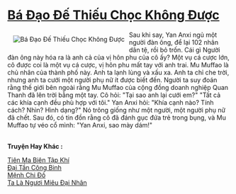 <a href="https://truyentiki.com/ba-dao-de-thieu-choc-khong-duoc.31986/" title="Bá Đạo Đế Thiếu Chọc Không Được"><h1>Bá Đạo Đế Thiếu Chọc Không Được</h1></a><div style="display:table"><img align="right" style="float: left; padding: 10px;" src="https://truyentiki.com/a/img/str/src/31986.jpg" alt="Bá Đạo Đế Thiếu Chọc Không Được">Sau khi say, Yan Anxi ngủ một người đàn ông, để lại 102 nhân dân tệ, rồi bỏ trốn. Cái gì Người đàn ông này hóa ra là anh cả của vị hôn phu của cô ấy? Một vụ cá cược lớn, cô được coi là một vụ cá cược, vị hôn phu mất tay với anh trai. Mu Muffao là chủ nhân của thành phố này. Anh ta lạnh lùng và xấu xa. Anh ta chỉ che trời, nhưng anh ta cưới một người phụ nữ ít được biết đến. Người ta suy đoán rằng thế giới bên ngoài rằng Mu Muffao của cộng đồng doanh nghiệp Quan Thanh đã lên trời bằng một tay. Cô hỏi: "Tại sao anh lại cưới em?" "Tất cả các khía cạnh đều phù hợp với tôi." Yan Anxi hỏi: "Khía cạnh nào? Tính cách? Nhìn? Hình dạng?" Nó trông giống như một người, một người phụ nữ đã chết. Sau đó, có tin đồn rằng cô đã đánh gục đứa trẻ trong bụng, và Mu Muffao tự véo cổ mình: "Yan Anxi, sao mày dám!"</div><p><br><b>Truyện Hay Khác :</b></p><a href="https://truyentiki.com/tien-ma-bien-tap-khi.31985/" alt="Tiên Ma Biên Tập Khí">Tiên Ma Biên Tập Khí</a><br/><a href="https://truyentiki.wordpress.com/2020/06/08/dai-tan-cong-binh/" alt="Đại Tần Công Binh">Đại Tần Công Binh</a><br/><a href="https://wikitruyen.wordpress.com/2020/06/23/menh-chi-do/" alt="Mệnh Chi Đồ">Mệnh Chi Đồ</a><br/><a href="https://github.com/nownovels/truyenhay/tree/master/truyenhay/30336/README.md" alt="Ta Là Ngươi Miêu Đại Nhân">Ta Là Ngươi Miêu Đại Nhân</a><br/>